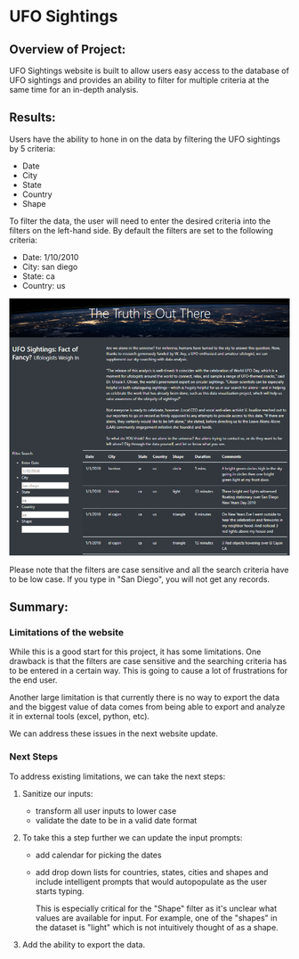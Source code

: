 # UFO Sightings

## Overview of Project: 
UFO Sightings website is built to allow users easy access to the database of UFO sightings and provides an ability to filter for multiple criteria at the same time for an in-depth analysis. 


## Results: 

Users have the ability to hone in on the data by filtering the UFO sightings by 5 criteria:
- Date
- City
- State
- Country
- Shape

To filter the data, the user will need to enter the desired criteria into the filters on the left-hand side. By default the filters are set to the following criteria: 
- Date: 1/10/2010
- City: san diego
- State: ca
- Country: us

![Filters Demo](static/images/UFO_web_page.png)

Please note that the filters are case sensitive and all the search criteria have to be low case. If you type in "San Diego", you will not get any records.

## Summary: 

### Limitations of the website
While this is a good start for this project, it has some limitations. One drawback is that the filters are case sensitive and the searching criteria has to be entered in a certain way. This is going to cause a lot of frustrations for the end user.

Another large limitation is that currently there is no way to export the data and the biggest value of data comes from being able to export and analyze it in external tools (excel, python, etc).

We can address these issues in the next website update.

### Next Steps

To address existing limitations, we can take the next steps:

1.  Sanitize our inputs:
    - transform all user inputs to lower case
    - validate the date to be in a valid date format

2. To take this a step further we can update the input prompts:
    - add calendar for picking the dates
    - add drop down lists for countries, states, cities and shapes and include intelligent prompts that would autopopulate as the user starts typing. 

        This is especially critical for the "Shape" filter as it's unclear what values are available for input. For example, one of the "shapes" in the dataset is "light" which is not intuitively thought of as a shape.

2. Add the ability to export the data.
